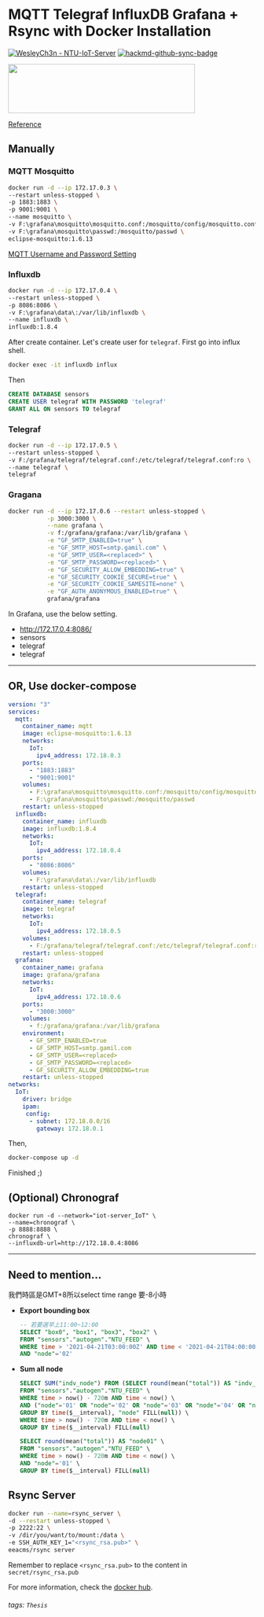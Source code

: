 # MQTT Telegraf InfluxDB Grafana + Rsync with Docker Installation 

[![WesleyCh3n - NTU-IoT-Server](https://img.shields.io/badge/WesleyCh3n-NTU--IoT--Server-2ea44f?logo=github)](https://github.com/WesleyCh3n/NTU-IoT-Server)
[![hackmd-github-sync-badge](https://hackmd.io/0-caMk-xQHWDdDMfPQqfvw/badge)](https://hackmd.io/0-caMk-xQHWDdDMfPQqfvw)


<img src="https://www.docker.com/sites/default/files/d8/2019-07/horizontal-logo-monochromatic-white.png" width="380px" height="100px">

[Reference](https://gabrieltanner.org/blog/grafana-sensor-visualization)

## Manually

### MQTT Mosquitto
```bash
docker run -d --ip 172.17.0.3 \
--restart unless-stopped \
-p 1883:1883 \
-p 9001:9001 \
--name mosquitto \
-v F:\grafana\mosquitto\mosquitto.conf:/mosquitto/config/mosquitto.conf \
-v F:\grafana\mosquitto\passwd:/mosquitto/passwd \
eclipse-mosquitto:1.6.13
```
[MQTT Username and Password Setting](http://www.steves-internet-guide.com/mqtt-username-password-example/)

### Influxdb
```bash
docker run -d --ip 172.17.0.4 \
--restart unless-stopped \
-p 8086:8086 \
-v F:\grafana\data\:/var/lib/influxdb \
--name influxdb \
influxdb:1.8.4
```

After create container. Let's create user for `telegraf`. First go into influx shell.
```bash
docker exec -it influxdb influx
```
Then
```sql
CREATE DATABASE sensors
CREATE USER telegraf WITH PASSWORD 'telegraf'
GRANT ALL ON sensors TO telegraf
```

### Telegraf
```bash
docker run -d --ip 172.17.0.5 \
--restart unless-stopped \
-v F:/grafana/telegraf/telegraf.conf:/etc/telegraf/telegraf.conf:ro \
--name telegraf \
telegraf
```

### Gragana
```bash
docker run -d --ip 172.17.0.6 --restart unless-stopped \
           -p 3000:3000 \
           --name grafana \
           -v f:/grafana/grafana:/var/lib/grafana \
           -e "GF_SMTP_ENABLED=true" \
           -e "GF_SMTP_HOST=smtp.gamil.com" \
           -e "GF_SMTP_USER=<replaced>" \
           -e "GF_SMTP_PASSWORD=<replaced>" \
           -e "GF_SECURITY_ALLOW_EMBEDDING=true" \
           -e "GF_SECURITY_COOKIE_SECURE=true" \
           -e "GF_SECURITY_COOKIE_SAMESITE=none" \
           -e "GF_AUTH_ANONYMOUS_ENABLED=true" \
           grafana/grafana
```
In Grafana, use the below setting.
- http://172.17.0.4:8086/
- sensors
- telegraf
- telegraf

---
## OR, Use docker-compose

```yaml
version: "3"
services:
  mqtt:
    container_name: mqtt
    image: eclipse-mosquitto:1.6.13
    networks:
      IoT:
        ipv4_address: 172.18.0.3
    ports:
      - "1883:1883"
      - "9001:9001"
    volumes:
      - F:\grafana\mosquitto\mosquitto.conf:/mosquitto/config/mosquitto.conf
      - F:\grafana\mosquitto\passwd:/mosquitto/passwd
    restart: unless-stopped
  influxdb:
    container_name: influxdb
    image: influxdb:1.8.4
    networks:
      IoT:
        ipv4_address: 172.18.0.4
    ports:
      - "8086:8086"
    volumes:
      - F:\grafana\data\:/var/lib/influxdb
    restart: unless-stopped
  telegraf:
    container_name: telegraf
    image: telegraf
    networks:
      IoT:
        ipv4_address: 172.18.0.5
    volumes:
      - F:/grafana/telegraf/telegraf.conf:/etc/telegraf/telegraf.conf:ro
    restart: unless-stopped
  grafana:
    container_name: grafana
    image: grafana/grafana
    networks:
      IoT:
        ipv4_address: 172.18.0.6
    ports:
      - "3000:3000"
    volumes:
      - f:/grafana/grafana:/var/lib/grafana
    environment:
      - GF_SMTP_ENABLED=true
      - GF_SMTP_HOST=smtp.gamil.com
      - GF_SMTP_USER=<replaced>
      - GF_SMTP_PASSWORD=<replaced>
      - GF_SECURITY_ALLOW_EMBEDDING=true
    restart: unless-stopped
networks:
  IoT:
    driver: bridge
    ipam:
     config:
      - subnet: 172.18.0.0/16
        gateway: 172.18.0.1
```
Then,
```bash
docker-compose up -d
```

Finished ;)

## (Optional) Chronograf

```
docker run -d --network="iot-server_IoT" \
--name=chronograf \
-p 8888:8888 \
chronograf \
--influxdb-url=http://172.18.0.4:8086
```

---

## Need to mention...
我們時區是GMT+8所以select time range 要-8小時

- **Export bounding box**
    ```sql
    -- 若要選早上11:00~12:00
    SELECT "box0", "box1", "box3", "box2" \
    FROM "sensors"."autogen"."NTU_FEED" \
    WHERE time > '2021-04-21T03:00:00Z' AND time < '2021-04-21T04:00:00Z' \
    AND "node"='02'
    ```

- **Sum all node**
    ```sql
    SELECT SUM("indv_node") FROM (SELECT round(mean("total")) AS "indv_node" \
    FROM "sensors"."autogen"."NTU_FEED" \
    WHERE time > now() - 720m AND time < now() \
    AND ("node"='01' OR "node"='02' OR "node"='03' OR "node"='04' OR "node"='05') \
    GROUP BY time($__interval), "node" FILL(null)) \
    WHERE time > now() - 720m AND time < now() \
    GROUP BY time($__interval) FILL(null)
    ```

    ```sql
    SELECT round(mean("total")) AS "node01" \
    FROM "sensors"."autogen"."NTU_FEED" \
    WHERE time > now() - 720m AND time < now() \
    AND "node"='01' \
    GROUP BY time($__interval) FILL(null)
    ```

## Rsync Server

```bash
docker run --name=rsync_server \
-d --restart unless-stopped \
-p 2222:22 \
-v /dir/you/want/to/mount:/data \
-e SSH_AUTH_KEY_1="<rsync_rsa.pub>" \
eeacms/rsync server
```

Remember to replace `<rsync_rsa.pub>` to the content in `secret/rsync_rsa.pub`

For more information, check the [docker hub](https://hub.docker.com/r/eeacms/rsync).

###### tags: `Thesis`
